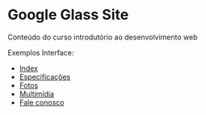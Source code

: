 <h1>Google Glass Site</h1>

<p>Conteúdo do curso introdutório ao desenvolvimento web</p>


Exemplos Interface:

- <a href="_interface/index.jpg">Index</a> 
- <a href="_interface/especs.jpg">Especificações</a> 
- <a href="_interface/fotos.jpg">Fotos</a>
- <a href="_interface/multimidia.jpg">Multimídia</a>
- <a href="_interface/fale_conosco.jpg">Fale conosco</a>



